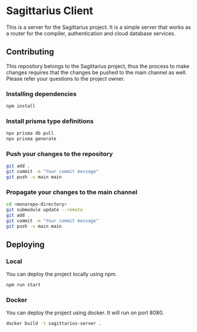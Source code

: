# Sagittarius Client

This is a server for the Sagittarius project. It is a simple server that works as a router for the compiler, authentication and cloud database services.

## Contributing

This repository belongs to the Sagittarius project, thus the process to make changes requires that the changes be pushed to the main channel as well. Please refer your questions to the project owner.

### Installing dependencies
```bash
npm install
```

### Install prisma type definitions
```bash
npx prisma db pull
npx prisma generate
```

### Push your changes to the repository
```bash
git add .
git commit -m "Your commit message"
git push -u main main
```

### Propagate your changes to the main channel
```bash
cd <monorepo-directory>
git submodule update --remote
git add .
git commit -m "Your commit message"
git push -u main main
```

## Deploying
### Local
You can deploy the project locally using npm.
```bash
npm run start
```

### Docker
You can deploy the project using docker. It will run on port 8080.
```bash
docker build -t sagittarius-server .
```